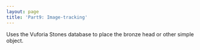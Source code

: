 ```yaml
---
layout: page
title: 'Part9: Image-tracking'
---
```


Uses the Vuforia Stones database to place the bronze head or other simple object. 


